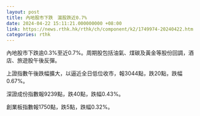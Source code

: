 ```yaml
---
layout: post
title: 內地股市下跌　滬股跌近0.7%
date: 2024-04-22 15:11:21.000000000 +08:00
link: https://news.rthk.hk/rthk/ch/component/k2/1749974-20240422.htm
categories: rthk
---
```


內地股市下跌逾0.3%至近0.7%。周期股包括油氣、煤碳及黃金等股份回調，酒店、旅遊股午後反彈。

上證指數午後跌幅擴大，以逼近全日低位收市，報3044點，跌20點，跌幅0.67%。

深證成份指數報9239點，跌40點，跌幅0.43%。

創業板指數報1750點，跌5點，跌幅0.32%。
